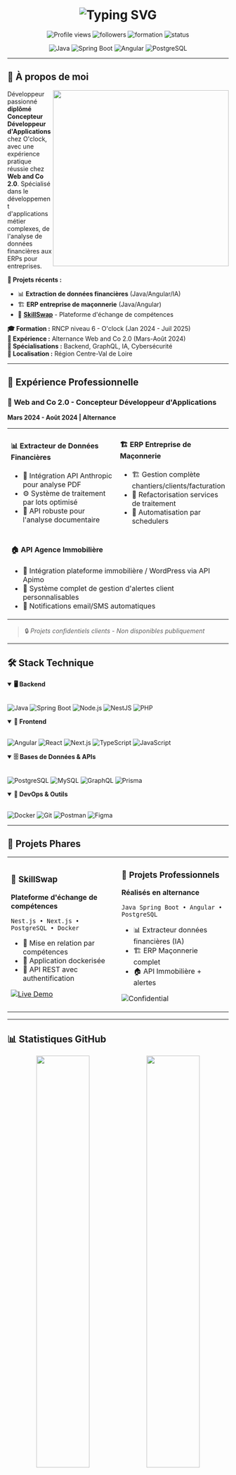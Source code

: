 <h1 align="center">
  <img src="https://readme-typing-svg.herokuapp.com?font=Fira+Code&weight=600&size=28&pause=1000&color=36BCF7&center=true&vCenter=true&width=600&lines=Bonjour+👋%2C+je+suis+Ludovic;Concepteur+Développeur+d'Applications;Expert+Java+%26+Angular;Passionné+d'IA+et+d'Innovation" alt="Typing SVG" />
</h1>

<p align="center">
  <img src="https://komarev.com/ghpvc/?username=ldc45&label=Vues%20du%20profil&color=36BCF7&style=for-the-badge" alt="Profile views" />
  <img src="https://img.shields.io/github/followers/ldc45?label=Followers&style=for-the-badge&color=36BCF7" alt="followers" />
  <img src="https://img.shields.io/badge/Formation-O'clock-4CAF50?style=for-the-badge" alt="formation" />
  <img src="https://img.shields.io/badge/Status-Recherche%20CDI-FF5722?style=for-the-badge" alt="status" />
</p>

<p align="center">
  <img src="https://img.shields.io/badge/Java-Expert-ED8B00?style=for-the-badge&logo=openjdk&logoColor=white" alt="Java" />
  <img src="https://img.shields.io/badge/Spring%20Boot-Advanced-6DB33F?style=for-the-badge&logo=spring&logoColor=white" alt="Spring Boot" />
  <img src="https://img.shields.io/badge/Angular-Advanced-DD0031?style=for-the-badge&logo=angular&logoColor=white" alt="Angular" />
  <img src="https://img.shields.io/badge/PostgreSQL-Advanced-4169E1?style=for-the-badge&logo=postgresql&logoColor=white" alt="PostgreSQL" />
</p>

---

## 🚀 À propos de moi

<img align="right" width="400" src="https://github-readme-stats.vercel.app/api?username=ldc45&show_icons=true&theme=tokyonight&include_all_commits=true&count_private=true&border_radius=10" />

Développeur passionné **diplômé Concepteur Développeur d'Applications** chez O'clock, avec une expérience pratique réussie chez **Web and Co 2.0**. Spécialisé dans le développement d'applications métier complexes, de l'analyse de données financières aux ERPs pour entreprises.

**🔭 Projets récents :**
- 📊 **Extraction de données financières** (Java/Angular/IA)
- 🏗️ **ERP entreprise de maçonnerie** (Java/Angular)
- 🌟 **[SkillSwap](https://skillswap.koyeb.app/)** - Plateforme d'échange de compétences

**🎓 Formation :** RNCP niveau 6 - O'clock (Jan 2024 - Juil 2025)  
**💼 Expérience :** Alternance Web and Co 2.0 (Mars-Août 2024)  
**🌱 Spécialisations :** Backend, GraphQL, IA, Cybersécurité  
**📍 Localisation :** Région Centre-Val de Loire  

---

## 💼 Expérience Professionnelle

### 🏢 **Web and Co 2.0** - Concepteur Développeur d'Applications
**Mars 2024 - Août 2024 | Alternance**

<table>
  <tr>
    <td width="50%">
      <h4>📊 Extracteur de Données Financières</h4>
      <ul>
        <li>🤖 Intégration API Anthropic pour analyse PDF</li>
        <li>⚙️ Système de traitement par lots optimisé</li>
        <li>🔄 API robuste pour l'analyse documentaire</li>
      </ul>
    </td>
    <td width="50%">
      <h4>🏗️ ERP Entreprise de Maçonnerie</h4>
      <ul>
        <li>🏗️ Gestion complète chantiers/clients/facturation</li>
        <li>🔄 Refactorisation services de traitement</li>
        <li>📅 Automatisation par schedulers</li>
      </ul>
    </td>
  </tr>
  <tr>
    <td colspan="2">
      <h4>🏠 API Agence Immobilière</h4>
      <ul>
        <li>🔄 Intégration plateforme immobilière / WordPress via API Apimo</li>
        <li>🔔 Système complet de gestion d'alertes client personnalisables</li>
        <li>📧 Notifications email/SMS automatiques</li>
      </ul>
    </td>
  </tr>
</table>

> 🔒 *Projets confidentiels clients - Non disponibles publiquement*

---

## 🛠️ Stack Technique

<details open>
<summary><b>🖥️ Backend</b></summary>
<br>

![Java](https://img.shields.io/badge/Java-ED8B00?style=for-the-badge&logo=openjdk&logoColor=white)
![Spring Boot](https://img.shields.io/badge/Spring%20Boot-6DB33F?style=for-the-badge&logo=spring&logoColor=white)
![Node.js](https://img.shields.io/badge/Node.js-43853D?style=for-the-badge&logo=node.js&logoColor=white)
![NestJS](https://img.shields.io/badge/NestJS-E0234E?style=for-the-badge&logo=nestjs&logoColor=white)
![PHP](https://img.shields.io/badge/PHP-777BB4?style=for-the-badge&logo=php&logoColor=white)

</details>

<details open>
<summary><b>🎨 Frontend</b></summary>
<br>

![Angular](https://img.shields.io/badge/Angular-DD0031?style=for-the-badge&logo=angular&logoColor=white)
![React](https://img.shields.io/badge/React-20232A?style=for-the-badge&logo=react&logoColor=61DAFB)
![Next.js](https://img.shields.io/badge/Next.js-000000?style=for-the-badge&logo=nextdotjs&logoColor=white)
![TypeScript](https://img.shields.io/badge/TypeScript-007ACC?style=for-the-badge&logo=typescript&logoColor=white)
![JavaScript](https://img.shields.io/badge/JavaScript-323330?style=for-the-badge&logo=javascript&logoColor=F7DF1E)

</details>

<details open>
<summary><b>🗄️ Bases de Données & APIs</b></summary>
<br>

![PostgreSQL](https://img.shields.io/badge/PostgreSQL-316192?style=for-the-badge&logo=postgresql&logoColor=white)
![MySQL](https://img.shields.io/badge/MySQL-005C84?style=for-the-badge&logo=mysql&logoColor=white)
![GraphQL](https://img.shields.io/badge/GraphQL-E4405F?style=for-the-badge&logo=graphql&logoColor=white)
![Prisma](https://img.shields.io/badge/Prisma-3982CE?style=for-the-badge&logo=Prisma&logoColor=white)

</details>

<details open>
<summary><b>🚀 DevOps & Outils</b></summary>
<br>

![Docker](https://img.shields.io/badge/Docker-2496ED?style=for-the-badge&logo=docker&logoColor=white)
![Git](https://img.shields.io/badge/Git-F05032?style=for-the-badge&logo=git&logoColor=white)
![Postman](https://img.shields.io/badge/Postman-FF6C37?style=for-the-badge&logo=postman&logoColor=white)
![Figma](https://img.shields.io/badge/Figma-F24E1E?style=for-the-badge&logo=figma&logoColor=white)

</details>

---

## 🎯 Projets Phares

<table>
  <tr>
    <td width="50%">
      <h3>🌟 SkillSwap</h3>
      <p><strong>Plateforme d'échange de compétences</strong></p>
      <p><code>Nest.js • Next.js • PostgreSQL • Docker</code></p>
      <ul>
        <li>🤝 Mise en relation par compétences</li>
        <li>🐳 Application dockerisée</li>
        <li>🔄 API REST avec authentification</li>
      </ul>
      <p>
        <a href="https://skillswap.koyeb.app/" target="_blank">
          <img src="https://img.shields.io/badge/Demo-Live-success?style=for-the-badge" alt="Live Demo" />
        </a>
      </p>
    </td>
    <td width="50%">
      <h3>💼 Projets Professionnels</h3>
      <p><strong>Réalisés en alternance</strong></p>
      <p><code>Java Spring Boot • Angular • PostgreSQL</code></p>
      <ul>
        <li>📊 Extracteur données financières (IA)</li>
        <li>🏗️ ERP Maçonnerie complet</li>
        <li>🏠 API Immobilière + alertes</li>
      </ul>
      <p>
        <img src="https://img.shields.io/badge/Status-Confidential-orange?style=for-the-badge" alt="Confidential" />
      </p>
    </td>
  </tr>
</table>

---

## 📊 Statistiques GitHub

<div align="center">
  <img width="49%" src="https://github-readme-stats.vercel.app/api?username=ldc45&show_icons=true&theme=tokyonight&include_all_commits=true&count_private=true&border_radius=10" />
  <img width="49%" src="https://github-readme-stats.vercel.app/api/top-langs/?username=ldc45&layout=compact&langs_count=8&theme=tokyonight&border_radius=10" />
</div>

<div align="center">
  <img width="70%" src="https://github-readme-streak-stats.herokuapp.com/?user=ldc45&theme=tokyonight&border_radius=10" />
</div>

<div align="center">
  <img width="90%" src="https://github-readme-activity-graph.vercel.app/graph?username=ldc45&theme=tokyo-night&border_radius=10" />
</div>

<div align="center">
  <img width="90%" src="https://github-profile-summary-cards.vercel.app/api/cards/profile-details?username=ldc45&theme=github_dark" />
</div>

---

## 🎓 Parcours de Formation O'clock

**Progression actuelle :** 🤖 **Saison 10 - Introduction à l'IA** ✨

<details>
<summary><strong>🗓️ Curriculum complet (Jan 2024 - Juil 2025)</strong></summary>

```mermaid
timeline
    title Parcours O'clock
    section Formation
        S1 : Modélisation & POO
        S2 : Développement Frontend
        S3 : CI/CD & Architecture Frontend
        S4 : BDD & TDD
        S5 : Développement Backend
        S6 : Architecture Backend
        S7 : GraphQL & Mobile
        S8 : Orchestration & Cybersécurité
        S9 : Optimisations & Performances
        S10 : Introduction à l'IA
    section Projet
        Lancement projet
        Sprint 1
        Sprint 2
        Démos finales
    section Certification
        ATP
        Jury & Examen
        Diplôme RNCP Niveau 6
```

**✅ Modules maîtrisés :**
- 🏗️ Modélisation & POO
- 🎨 Développement Frontend
- 🚀 CI/CD & Architecture
- 🧪 BDD & TDD
- ⚙️ Développement Backend
- 🏛️ Architecture Backend
- 📱 GraphQL & Mobile
- 🔒 Orchestration & Cybersécurité
- ⚡ Optimisations & Performances

**🔄 En cours :**
- 🤖 Introduction à l'IA
- 📝 Projet final en équipe
- 🎓 Accompagnement vers l'emploi

</details>

---

## 🏆 Compétences & Expertise

### 🎯 Domaines de spécialisation

<table>
  <tr>
    <td width="33%">
      <h4>🔧 Développement d'APIs</h4>
      <ul>
        <li>REST & GraphQL</li>
        <li>Intégrations tierces</li>
        <li>Authentification JWT</li>
        <li>Documentation Swagger</li>
      </ul>
    </td>
    <td width="33%">
      <h4>🏗️ Applications Métier</h4>
      <ul>
        <li>ERPs & CRMs</li>
        <li>Systèmes de gestion</li>
        <li>Automation processus</li>
        <li>Business Intelligence</li>
      </ul>
    </td>
    <td width="33%">
      <h4>🤖 Intelligence Artificielle</h4>
      <ul>
        <li>Intégration APIs IA</li>
        <li>Analyse de documents</li>
        <li>Traitement automatisé</li>
        <li>Machine Learning basics</li>
      </ul>
    </td>
  </tr>
</table>

### 📈 Métriques de qualité

![Code Quality](https://img.shields.io/badge/Code%20Quality-A-brightgreen?style=for-the-badge)
![Test Coverage](https://img.shields.io/badge/Test%20Coverage-85%25-green?style=for-the-badge)
![Documentation](https://img.shields.io/badge/Documentation-Complete-blue?style=for-the-badge)
![Performance](https://img.shields.io/badge/Performance-Optimized-orange?style=for-the-badge)

---

## 🌍 Langues & Soft Skills

<div align="center">
  <table>
    <tr>
      <td align="center">
        <h4>🇫🇷 Français</h4>
        <p>Natif</p>
      </td>
      <td align="center">
        <h4>🇬🇧 Anglais</h4>
        <p>TOEIC: 630/990</p>
      </td>
    </tr>
  </table>
</div>

**🧩 Soft Skills :**  
![Persévérance](https://img.shields.io/badge/Persévérance-🎯-blue?style=flat-square)
![Problem Solving](https://img.shields.io/badge/Problem%20Solving-🧩-green?style=flat-square)
![Esprit d'équipe](https://img.shields.io/badge/Esprit%20d'équipe-👥-orange?style=flat-square)
![Autonomie](https://img.shields.io/badge/Autonomie-🚀-purple?style=flat-square)

**🎯 Centres d'intérêt :** Randonnée 🥾 • Karting 🏎️ • Astronomie 🔭 • Tech 💻

---

## 📫 Me contacter

<div align="center">
  <h3>🚀 Ouvert aux opportunités CDI en développement full-stack ! 🚀</h3>
  <p><em>📍 Région Centre-Val de Loire • 🎓 Diplômé juillet 2025</em></p>
  
  <br>
  
  <a href="https://www.linkedin.com/in/ludovic-a-b5896b230/" target="_blank">
    <img src="https://img.shields.io/badge/LinkedIn-0077B5?style=for-the-badge&logo=linkedin&logoColor=white" alt="LinkedIn" />
  </a>
  <a href="mailto:ldc45@outlook.fr" target="_blank">
    <img src="https://img.shields.io/badge/Outlook-0078D4?style=for-the-badge&logo=microsoft-outlook&logoColor=white" alt="Outlook" />
  </a>
  <a href="mailto:ldccoding@gmail.com" target="_blank">
    <img src="https://img.shields.io/badge/Gmail-D14836?style=for-the-badge&logo=gmail&logoColor=white" alt="Gmail" />
  </a>
  <a href="https://github.com/ldc45" target="_blank">
    <img src="https://img.shields.io/badge/GitHub-100000?style=for-the-badge&logo=github&logoColor=white" alt="GitHub" />
  </a>
</div>

---

## 💭 Inspiration du moment

<div align="center">
  <img src="https://quotes-github-readme.vercel.app/api?type=horizontal&theme=tokyonight&border=true" alt="Dev Quote" />
</div>

---

<div align="center">
  <h3>⭐ Merci pour votre visite ! N'hésitez pas à explorer mes repositories ⭐</h3>
  
  ![Wave](https://raw.githubusercontent.com/mayhemantt/mayhemantt/Update/svg/Bottom.svg)
</div>
